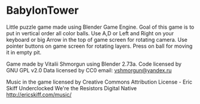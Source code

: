 # BabylonTower
Little puzzle game made using Blender Game Engine.
Goal of this game is to put in vertical order all color balls.
Use A,D or Left and Right on your keyboard or big  Arrow in the top of game screen for rotating camera.
Use pointer  buttons on game screen for rotating layers.
Press on  ball for moving it in empty pit.

Game made by Vitalii Shmorgun
using Blender 2.73a.
Code licensed by GNU GPL v2.0
Data licensed by CC0
email: vshmorgun@yandex.ru

Music in the game licensed by Creative Commons Attribution License - Eric Skiff
Underclocked
We're the Resistors
Digital Native
http://ericskiff.com/music/
